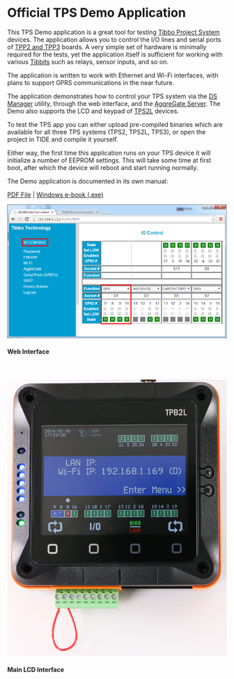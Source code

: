 # Official TPS Demo Application

This TPS Demo application is a great tool for testing [Tibbo Project System](http://tibbo.com/tps.html) devices. The application allows you to control the I/O lines and serial ports of [TPP2 and TPP3](http://tibbo.com/tps/tpp.html) boards. A very simple set of hardware is minimally required for the tests, yet the application itself is sufficient for working with various [Tibbits](http://tibbo.com/tibbits.html) such as relays, sensor inputs, and so on.

The application is written to work with Ethernet and Wi-Fi interfaces, with plans to support GPRS communications in the near future.

The application demonstrates how to control your TPS system via the [DS Manager](http://tibbo.com/soi/software.html#ds-manager) utility, through the web interface, and the [AggreGate Server](http://aggregate.tibbo.com/). The Demo also supports the LCD and keypad of [TPS2L](http://tibbo.com/store/tps/barebone-tps.html) devices.

To test the TPS app you can either upload pre-compiled binaries which are available for all three TPS systems (TPS2, TPS2L, TPS3), or open the project in TIDE and compile it yourself.

Either way, the first time this application runs on your TPS device it will initialize a number of EEPROM settings. This will take some time at first boot, after which the device will reboot and start running normally.

The Demo application is documented in its own manual:

[PDF File](http://tibbo.com/downloads/open/tps_app_manual.pdf) | [Windows e-book (.exe)](http://tibbo.com/downloads/open/tps_app_manual.exe)





![](READMEImages/WEBINT.png)

#### Web Interface

<br/>

#### ![](READMEImages/tps-lcd-1.jpg)

#### Main LCD Interface